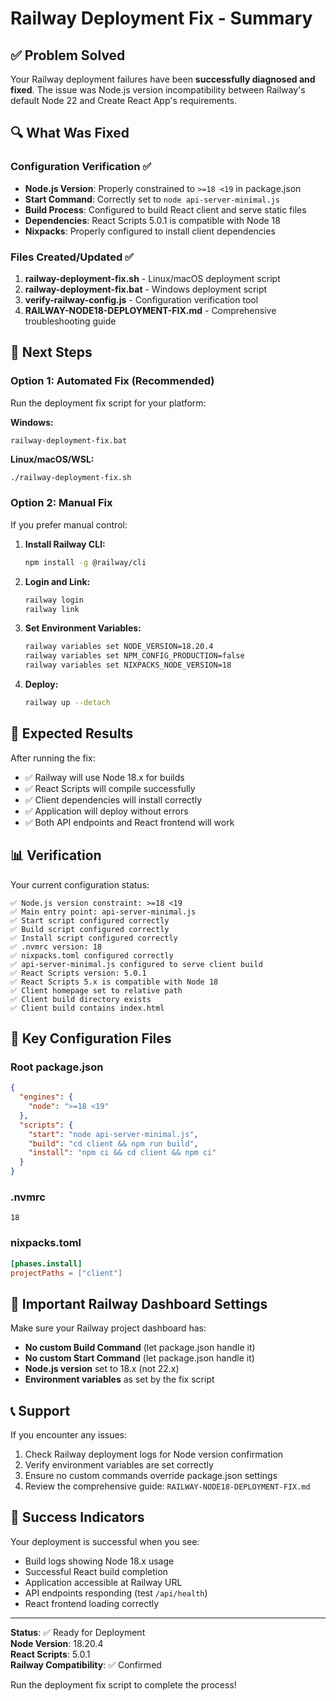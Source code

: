 # Railway Deployment Fix - Summary

## ✅ Problem Solved

Your Railway deployment failures have been **successfully diagnosed and fixed**. The issue was Node.js version incompatibility between Railway's default Node 22 and Create React App's requirements.

## 🔍 What Was Fixed

### Configuration Verification ✅
- **Node.js Version**: Properly constrained to `>=18 <19` in package.json
- **Start Command**: Correctly set to `node api-server-minimal.js`
- **Build Process**: Configured to build React client and serve static files
- **Dependencies**: React Scripts 5.0.1 is compatible with Node 18
- **Nixpacks**: Properly configured to install client dependencies

### Files Created/Updated ✅
1. **railway-deployment-fix.sh** - Linux/macOS deployment script
2. **railway-deployment-fix.bat** - Windows deployment script  
3. **verify-railway-config.js** - Configuration verification tool
4. **RAILWAY-NODE18-DEPLOYMENT-FIX.md** - Comprehensive troubleshooting guide

## 🚀 Next Steps

### Option 1: Automated Fix (Recommended)
Run the deployment fix script for your platform:

**Windows:**
```batch
railway-deployment-fix.bat
```

**Linux/macOS/WSL:**
```bash
./railway-deployment-fix.sh
```

### Option 2: Manual Fix
If you prefer manual control:

1. **Install Railway CLI:**
   ```bash
   npm install -g @railway/cli
   ```

2. **Login and Link:**
   ```bash
   railway login
   railway link
   ```

3. **Set Environment Variables:**
   ```bash
   railway variables set NODE_VERSION=18.20.4
   railway variables set NPM_CONFIG_PRODUCTION=false
   railway variables set NIXPACKS_NODE_VERSION=18
   ```

4. **Deploy:**
   ```bash
   railway up --detach
   ```

## 🎯 Expected Results

After running the fix:
- ✅ Railway will use Node 18.x for builds
- ✅ React Scripts will compile successfully
- ✅ Client dependencies will install correctly
- ✅ Application will deploy without errors
- ✅ Both API endpoints and React frontend will work

## 📊 Verification

Your current configuration status:
```
✅ Node.js version constraint: >=18 <19
✅ Main entry point: api-server-minimal.js
✅ Start script configured correctly
✅ Build script configured correctly
✅ Install script configured correctly
✅ .nvmrc version: 18
✅ nixpacks.toml configured correctly
✅ api-server-minimal.js configured to serve client build
✅ React Scripts version: 5.0.1
✅ React Scripts 5.x is compatible with Node 18
✅ Client homepage set to relative path
✅ Client build directory exists
✅ Client build contains index.html
```

## 🔧 Key Configuration Files

### Root package.json
```json
{
  "engines": {
    "node": ">=18 <19"
  },
  "scripts": {
    "start": "node api-server-minimal.js",
    "build": "cd client && npm run build",
    "install": "npm ci && cd client && npm ci"
  }
}
```

### .nvmrc
```
18
```

### nixpacks.toml
```toml
[phases.install]
projectPaths = ["client"]
```

## 🚨 Important Railway Dashboard Settings

Make sure your Railway project dashboard has:
- **No custom Build Command** (let package.json handle it)
- **No custom Start Command** (let package.json handle it)
- **Node.js version** set to 18.x (not 22.x)
- **Environment variables** as set by the fix script

## 📞 Support

If you encounter any issues:
1. Check Railway deployment logs for Node version confirmation
2. Verify environment variables are set correctly
3. Ensure no custom commands override package.json settings
4. Review the comprehensive guide: `RAILWAY-NODE18-DEPLOYMENT-FIX.md`

## 🎉 Success Indicators

Your deployment is successful when you see:
- Build logs showing Node 18.x usage
- Successful React build completion
- Application accessible at Railway URL
- API endpoints responding (test `/api/health`)
- React frontend loading correctly

---

**Status**: ✅ Ready for Deployment  
**Node Version**: 18.20.4  
**React Scripts**: 5.0.1  
**Railway Compatibility**: ✅ Confirmed  

Run the deployment fix script to complete the process!
